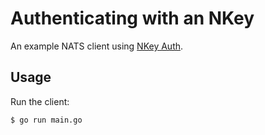 # Authenticating with an NKey

An example NATS client using [NKey Auth][].

## Usage

Run the client:

```bash
$ go run main.go
```

[NKey Auth]: https://docs.nats.io/running-a-nats-service/configuration/securing_nats/auth_intro/nkey_auth
